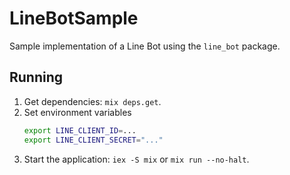 # LineBotSample

Sample implementation of a Line Bot using the `line_bot` package.

## Running

1. Get dependencies: `mix deps.get`.
1. Set environment variables
   ```sh
   export LINE_CLIENT_ID=...
   export LINE_CLIENT_SECRET="..."
   ```
1. Start the application: `iex -S mix` or `mix run --no-halt`.
